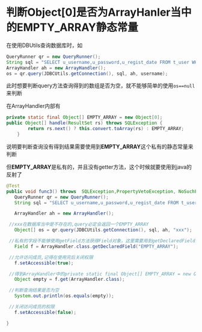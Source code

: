 # 判断Object[0]是否为ArrayHanler当中的EMPTY_ARRAY静态常量

在使用DBUtils查询数据库时，如
```java
QueryRunner qr = new QueryRunner();
String sql = "SELECT u_username,u_password,u_regist_date FROM t_user WHERE u_username=?";
ArrayHandler ah = new ArrayHandler();
os = qr.query(JDBCUtils.getConnection(), sql, ah, username);
```
此时想要判断query方法查询得到的数组是否为空，就不能够简单的使用`os==null`来判断

在ArrayHandler内部有
```java
private static final Object[] EMPTY_ARRAY = new Object[0];
public Object[] handle(ResultSet rs) throws SQLException {
        return rs.next() ? this.convert.toArray(rs) : EMPTY_ARRAY;
    }
```
说明要判断查询没有得到结果需要使用到**EMPTY_ARRAY**这个私有的静态常量来判断

 但**EMPTY_ARRAY**是私有的，并且没有getter方法，这个时候就要使用到java的反射了

 ```java
 @Test
 public void func3() throws  SQLException,PropertyVetoException, NoSuchFieldException, SecurityException, IllegalArgumentException, IllegalAccessException {
 	QueryRunner qr = new QueryRunner();
 	String sql = "SELECT u_username,u_password,u_regist_date FROM t_user WHERE u_username=?";

 	ArrayHandler ah = new ArrayHandler();

  //xxx在数据库当中是不存在的,query必定会返回一个EMPTY_ARRAY
 	Object[] os = qr.query(JDBCUtils.getConnection(), sql, ah, "xxx");

  //私有的字段不能够使用getField方法获得Field对象，这里需要用到getDeclaredField方法
 	Field f = ArrayHandler.class.getDeclaredField("EMPTY_ARRAY");

  //允许访问成员,记得在使用完后关闭权限
 	f.setAccessible(true);

  //得到ArrayHandler中的private static final Object[] EMPTY_ARRAY = new Object[0];
 	Object empty = f.get(ArrayHandler.class);

  //判断查询结果是否为空
 	System.out.println(os.equals(empty));

  //关闭访问成员的权限
 	f.setAccessible(false);

 }
 ```
